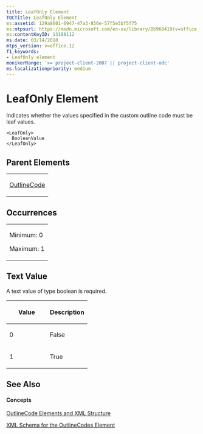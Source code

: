 ```yaml
---
title: LeafOnly Element
TOCTitle: LeafOnly Element
ms:assetid: 129a8601-6947-47a3-856e-57f5e3bf5f75
ms:mtpsurl: https://msdn.microsoft.com/en-us/library/Bb968419(v=office.12)
ms:contentKeyID: 13188112
ms.date: 03/14/2018
mtps_version: v=office.12
f1_keywords:
- LeafOnly element
monikerRange: '>= project-client-2007 || project-client-odc'
ms.localizationpriority: medium
---
```


# LeafOnly Element




Indicates whether the values specified in the custom outline code must be leaf values.

    <LeafOnly>
      BooleanValue
    </LeafOnly>

## Parent Elements

<table>
<colgroup>
<col style="width: 100%" />
</colgroup>
<tbody>
<tr class="odd">
<td><p><a href="outlinecode-element.md">OutlineCode</a></p></td>
</tr>
</tbody>
</table>

## Occurrences

<table>
<colgroup>
<col style="width: 100%" />
</colgroup>
<tbody>
<tr class="odd">
<td><p>Minimum: 0</p>
<p>Maximum: 1</p></td>
</tr>
</tbody>
</table>

## Text Value

A text value of type boolean is required.

<table>
<colgroup>
<col style="width: 50%" />
<col style="width: 50%" />
</colgroup>
<thead>
<tr class="header">
<th><p>Value</p></th>
<th><p>Description</p></th>
</tr>
</thead>
<tbody>
<tr class="odd">
<td><p>0</p></td>
<td><p>False</p></td>
</tr>
<tr class="even">
<td><p>1</p></td>
<td><p>True</p></td>
</tr>
</tbody>
</table>

## See Also

#### Concepts

[OutlineCode Elements and XML Structure](outlinecode-elements-and-xml-structure.md)

[XML Schema for the OutlineCodes Element](xml-schema-for-the-outlinecodes-element.md)

